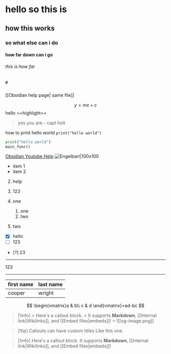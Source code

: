 # hello so this is 
## how this works
### so what else can i do
#### how far down can i go
###### this is how far
##### e
[[Obsidian help page| same file]]

$$y = mx + c $$
hello
==highlight== 
>yes you are
>\- capt holt

how to print hello world `print("hello world")`

``` python 
print("hello world")
main_func()
```

[Obsidian Youtube Help](https://www.youtube.com/watch?v=47hOfPGsrqk)
![Engelbart|100x100](https://history-computer.com/ModernComputer/Basis/images/Engelbart.jpg)
- item 1
- item 2

2. help
1. 123

1. one
	1. one
	2. two
2. two

- [x] hello
- [ ] 123
- [?] 23

*** 
123 
***
[^1]: foot notes am i right
[^2]:  hello

| first name | last name |
|------------|-----------|
|cooper|wright|

$$ \begin{vmatrix}a & b\\ c & d \end{vmatrix}=ad-bc $$

> [!info] > Here's a callout block. > It supports **Markdown**, [[Internal link|Wikilinks]], and [[Embed files|embeds]]! > ![[og-image.png]]

> [!tip] Callouts can have custom titles 
> Like this one.

> [!info] 
> Here's a callout block. 
> It supports **Markdown**, [[Internal link|Wikilinks]], and [[Embed files|embeds]]! 


